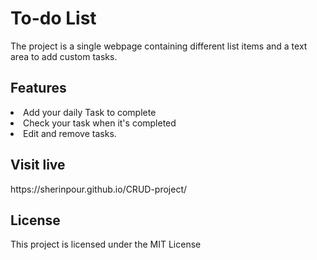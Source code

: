 <h1> To-do List </h1>
  
The project is a single webpage containing different list items and a text area to add custom tasks.

<h2> Features </h2>

   <li> Add your daily Task to complete </li>
   <li> Check your task when it's completed </li>
   <li> Edit and remove tasks. </li>
   
   
   <h2> Visit live </h2>
    https://sherinpour.github.io/CRUD-project/
    
   <h2>License</h2>
   
   This project is licensed under the MIT License
